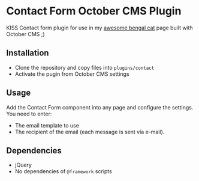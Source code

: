 
# Contact Form October CMS Plugin

KISS Contact form plugin for use in my [awesome bengal cat](https://www.coramontebengal.com) page built with October CMS ;)

## Installation

* Clone the repository and copy files into `plugins/contact`
* Activate the pugin from October CMS settings

## Usage

Add the Contact Form component into any page and configure the settings. You need to enter:

* The email template to use
* The recipient of the email (each message is sent vía e-mail).

## Dependencies

* jQuery
* No dependencies of `@framework` scripts
